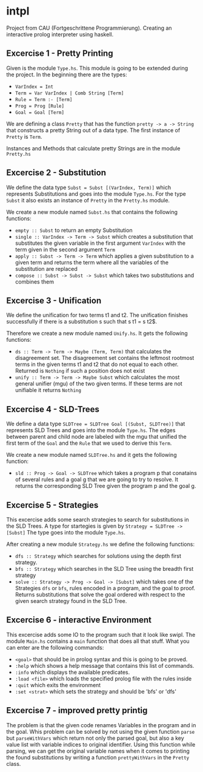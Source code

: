 # intpl
Project from CAU (Fortgeschrittene Programmierung). Creating an interactive prolog interpreter using haskell.

## Excercise 1 - Pretty Printing

Given is the module `Type.hs`. 
This module is going to be extended during the project. 
In the beginning there are the types:
* `VarIndex = Int`
* `Term = Var VarIndex | Comb String [Term]`
* `Rule = Term :- [Term]`
* `Prog = Prog [Rule]`
* `Goal = Goal [Term]`

We are defining a class `Pretty` that has the function `pretty -> a -> String` that constructs a pretty String out of a data type.
The first instance of `Pretty` is `Term`.

Instances and Methods that calculate pretty Strings are in the module `Pretty.hs`

## Excercise 2 - Substitution

We define the data type `Subst = Subst [(VarIndex, Term)]` which represents Substitutions and goes into the module `Type.hs`. 
For the type `Subst` it also exists an instance of `Pretty` in the `Pretty.hs` module. 

We create a new module named `Subst.hs` that contains the following functions:
* `empty :: Subst` to return an empty Substitution
* `single :: VarIndex -> Term -> Subst` which creates a substitution that substitutes the given variable in the first argument `VarIndex` with the term given in the second argument `Term`
* `apply :: Subst -> Term -> Term` which applies a given substitution to a given term and returns the term where all the variables of the substitution are replaced
* `compose :: Subst -> Subst -> Subst` which takes two substitutions and combines them

## Excercise 3 - Unification

We define the unification for two terms t1 and t2. 
The unification finishes successfully if there is a substitution s such that s t1 = s t2$.

Therefore we create a new module named `Unify.hs`. It gets the following functions:
* `ds :: Term -> Term -> Maybe (Term, Term)` that calculates the disagreement set. The disagreement set contains the leftmost rootmost terms in the given terms t1 and t2 that do not equal to each other. Returned is `Nothing` if such a position does not exist
* `unify :: Term -> Term -> Maybe Subst` which calculates the most general unifier (mgu) of the two given terms. If these terms are not unifiable it returns `Nothing`

## Excercise 4 - SLD-Trees

We define a data type `SLDTree = SLDTree Goal [(Subst, SLDTree)]` that represents SLD Trees and goes into the module `Type.hs`. 
The edges between parent and child node are labeled with the mgu that unified the first term of the `Goal` and the `Rule` that we used to derive this `Term`.

We create a new module named `SLDTree.hs` and it gets the following function:
* `sld :: Prog -> Goal -> SLDTree` which takes a program p that conatains of several rules and a goal g that we are going to try to resolve. It returns the corresponding SLD Tree given the program p and the goal g.

## Excercise 5 - Strategies

This excercise adds some search strategies to search for substitutions in the SLD Trees.
A type for startegies is given by `Strategy = SLDTree -> [Subst]`
The type goes into the module `Type.hs`.

After creating a new module `Strategy.hs` we define the following functions:
* `dfs :: Strategy` which searches for solutions using the depth first strategy.
* `bfs :: Strategy` which searches in the SLD Tree using the breadth first strategy
* `solve :: Strategy -> Prog -> Goal -> [Subst]` which takes one of the Strategies `dfs` or `bfs`, rules encoded in a program, and the goal to proof. Returns substitutions that solve the goal ordered with respect to the given search strategy found in the SLD Tree.

## Excercise 6 - interactive Environment

This excercise adds some IO to the program such that it look like swipl.
The module `Main.hs` contains a `main` function that does all that stuff.
What you can enter are the following commands:
* `<goal>` that should be in prolog syntax and this is going to be proved.
* `:help` which shows a help message that contains this list of commands.
* `:info` which displays the available predicates.
* `:load <file>` which loads the specified prolog file with the rules inside
* `:quit` which exits the environment
* `:set <strat>` which sets the strategy and should be 'bfs' or 'dfs'

## Excercise 7 - improved pretty printig

The problem is that the given code renames Variables in the program and in the goal.
Whis problem can be solved by not using the given function `parse` but `parseWithVars` which return not only the parsed goal, but also a key value list with variable indices to original identifier.
Using this function while parsing, we can get the original variable names when it comes to printing the found substitutions by writing a function `prettyWithVars` in the `Pretty` class.